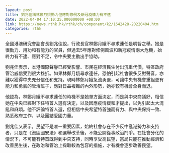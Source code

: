 ```yaml
---
layout: post
title: 劉兆佳稱林鄭月娥勤力但應對修例及新冠疫情力有不逮
date: 2022-04-04 17:10:25.000000000 +08:00
link: https://news.rthk.hk/rthk/ch/component/k2/1642428-20220404.htm
categories: rthk
---
```


全國港澳研究會副會長劉兆佳說，行政長官林鄭月娥不尋求連任是明智之舉。她是很勤力、用功和有能力的官員，但過去5年應對修例風波和新冠疫情兩大危機，始終力有不逮、應對不足，令中央要主動出手協助。

劉兆佳表示，本港國際聲譽已經受影響、市民在經濟民生付出沉重代價，特區政府管治威信受到很大挫折。如果林鄭月娥尋求連任，恐怕引起社會很多反對聲音，亦難以獲得中央充分信任和支持。現時林鄭月娥急流勇退，可讓中央有機會重組更有能力和勇氣的管治班子，應對日益複雜的內外形勢，她亦較有機會全身而退。

他認為，林鄭月娥不尋求連任的時機不是她單方面決定，而是與中央商議好，相信她在中央已經對下任特首人選有決定，以及因應疫情緩和才提出，以免引起太大混亂和麻煩。他不評論特首人選，但相信中央希望特首強而有力、與中央保持一致、熟悉政府工作，以及團結愛國力量。

劉兆佳又表示，民望不是唯一重要因素，始終社會存在不少反中亂港勢力和支持者，只是在《港區國安法》和選舉改革後，不能公開從事政治鬥爭。在社會分化的情況下，不可能有特首既得到中央支持，同時享受高民望，當局只能在推動經濟和改善民生後，在政治和管治上採取較為包容的措施，才有機會逐步改善民望。

